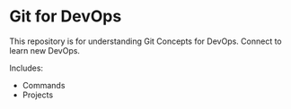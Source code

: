 # Git for DevOps


This repository is for understanding Git Concepts for DevOps.
Connect to learn new DevOps.

Includes:

- Commands
- Projects
